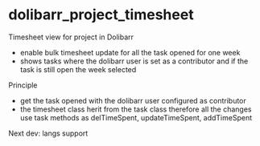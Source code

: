 dolibarr_project_timesheet
==========================

Timesheet view for project in Dolibarr

- enable bulk timesheet update for all the task opened for one week
- shows tasks where the dolibarr user is set as a contributor and if the task is still open the week selected

Principle
- get the task opened with the dolibarr user configured as contributor
- the timesheet class herit from the task class therefore all the changes use task methods as delTimeSpent, updateTimeSpent, addTimeSpent

Next dev:
langs support
